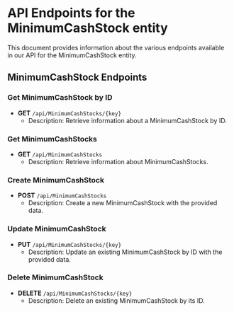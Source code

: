 # API Endpoints for the MinimumCashStock entity

This document provides information about the various endpoints available in our API for the MinimumCashStock entity.

## MinimumCashStock Endpoints

### Get MinimumCashStock by ID
- **GET** `/api/MinimumCashStocks/{key}`
  - Description: Retrieve information about a MinimumCashStock by ID.
  
### Get MinimumCashStocks
- **GET** `/api/MinimumCashStocks`
  - Description: Retrieve information about MinimumCashStocks.

### Create MinimumCashStock
- **POST** `/api/MinimumCashStocks`
  - Description: Create a new MinimumCashStock with the provided data.

### Update MinimumCashStock
- **PUT** `/api/MinimumCashStocks/{key}`
  - Description: Update an existing MinimumCashStock by ID with the provided data.
 
### Delete MinimumCashStock
- **DELETE** `/api/MinimumCashStocks/{key}`
  - Description: Delete an existing MinimumCashStock by its ID.
